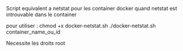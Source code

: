 Script equivalent a netstat pour les container docker quand netstat est introuvable dans le container

pour utiliser : 
chmod +x docker-netstat.sh
./docker-netstat.sh container_name_ou_id

Necessite les droits root
